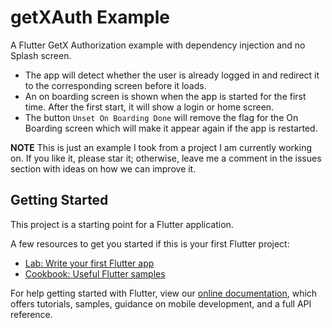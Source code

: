 # getXAuth Example

A Flutter GetX Authorization example with dependency injection and no Splash screen.

- The app will detect whether the user is already logged in and redirect it to the corresponding screen before it loads.
- An on boarding screen is shown when the app is started for the first time. After the first start, it will show a login or home screen.
- The button `Unset On Boarding Done` will remove the flag for the On Boarding screen which will make it appear again if the app is restarted.

**NOTE** This is just an example I took from a project I am currently working on. If you like it, please star it; otherwise, leave me a comment in the issues section with ideas on how we can improve it.

## Getting Started

This project is a starting point for a Flutter application.

A few resources to get you started if this is your first Flutter project:

- [Lab: Write your first Flutter app](https://flutter.dev/docs/get-started/codelab)
- [Cookbook: Useful Flutter samples](https://flutter.dev/docs/cookbook)

For help getting started with Flutter, view our
[online documentation](https://flutter.dev/docs), which offers tutorials,
samples, guidance on mobile development, and a full API reference.
